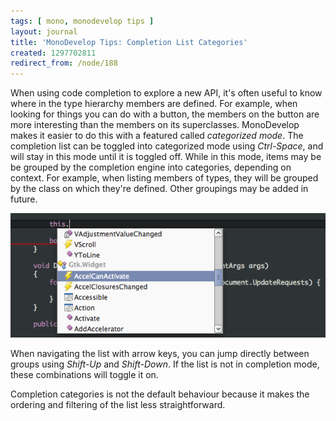 ```yaml
---
tags: [ mono, monodevelop tips ]
layout: journal
title: 'MonoDevelop Tips: Completion List Categories'
created: 1297702811
redirect_from: /node/188
---
```

When using code completion to explore a new API, it's often useful to know where
in the type hierarchy members are defined. For example, when looking for things
you can do with a button, the members on the button are more interesting than
the members on its superclasses. MonoDevelop makes it easier to do this with a
featured called _categorized mode_. The completion list can be toggled into
categorized mode using *Ctrl-Space*, and will stay in this mode until it is
toggled off. While in this mode, items may be be grouped by the completion
engine into categories, depending on context. For example, when listing members
of types, they will be grouped by the class on which they're defined. Other
groupings may be added in future.

![Completion list categories](/files/images/md-tips/completion-categories.png)

When navigating the list with arrow keys, you can jump directly between groups
using *Shift-Up* and *Shift-Down*. If the list is not in completion mode, these
combinations will toggle it on.

Completion categories is not the default behaviour because it makes the ordering and
filtering of the list less straightforward.
